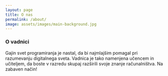 ```yaml
---
layout: page
title: O nas
permalink: /about/
image: assets/images/main-background.jpg
---
```


<h3>O vadnici</h3>
<p>Gajin svet programiranja je nastal, da bi najmlajšim pomagal pri razumevanju digitalnega sveta. Vadnica je tako namenjena učencem in učiteljem, da boste v razredu skupaj razširili svoje znanje računalništva. Na zabaven način!</p>

